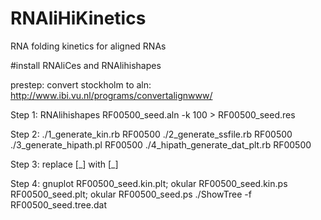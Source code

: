 # RNAliHiKinetics
RNA folding kinetics for aligned RNAs

#install RNAliCes and RNAlihishapes

prestep: convert stockholm to aln: http://www.ibi.vu.nl/programs/convertalignwww/

Step 1: RNAlihishapes RF00500_seed.aln -k 100 > RF00500_seed.res

Step 2: ./1_generate_kin.rb    RF00500
        ./2_generate_ssfile.rb RF00500
        ./3_generate_hipath.pl RF00500
        ./4_hipath_generate_dat_plt.rb RF00500

Step 3: replace [_] with [\_]

Step 4: gnuplot RF00500_seed.kin.plt; okular RF00500_seed.kin.ps
                RF00500_seed.plt; okular RF00500_seed.ps
                ./ShowTree -f RF00500_seed.tree.dat
